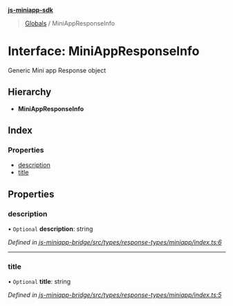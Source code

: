**[js-miniapp-sdk](../README.md)**

> [Globals](../README.md) / MiniAppResponseInfo

# Interface: MiniAppResponseInfo

Generic Mini app Response object

## Hierarchy

* **MiniAppResponseInfo**

## Index

### Properties

* [description](miniappresponseinfo.md#description)
* [title](miniappresponseinfo.md#title)

## Properties

### description

• `Optional` **description**: string

*Defined in [js-miniapp-bridge/src/types/response-types/miniapp/index.ts:6](https://github.com/rakutentech/js-miniapp/blob/00ebd5b/js-miniapp-bridge/src/types/response-types/miniapp/index.ts#L6)*

___

### title

• `Optional` **title**: string

*Defined in [js-miniapp-bridge/src/types/response-types/miniapp/index.ts:5](https://github.com/rakutentech/js-miniapp/blob/00ebd5b/js-miniapp-bridge/src/types/response-types/miniapp/index.ts#L5)*
